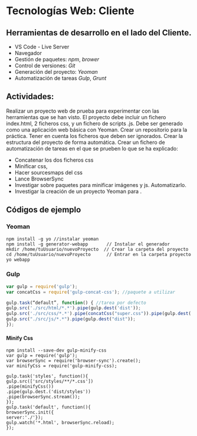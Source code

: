 # Tecnologías Web: Cliente
## Herramientas de desarrollo en el lado del Cliente.

- VS Code - Live Server
- Navegador
- Gestión de paquetes: *npm*, *brower*
- Control de versiones: *Git*
- Generación del proyecto:  *Yeoman*
- Automatización de tareas *Gulp*, *Grunt*


## Actividades:
Realizar un proyecto web de prueba para experimentar con las herramientas que se han visto. El proyecto debe incluir un fichero index.html, 2 ficheros css, y un fichero de scripts .js. Debe ser generado como una aplicación web básica con Yeoman.
Crear un repositorio para la práctica. Tener en cuenta los ficheros que deben ser ignorados.
Crear la estructura del proyecto de forma automática.
Crear un fichero de automatización de tareas en el que se prueben lo que se ha explicado:
- Concatenar los dos ficheros css
- Minificar css, 
- Hacer sourcesmaps del css
- Lance BrowserSync
- Investigar sobre paquetes para minificar imágenes y js. Automatizarlo.
- Investigar la creación de un proyecto Yeoman para .

## Códigos de ejemplo 

### Yeoman
`npm install -g yo //instalar yeoman`    
`npm install -g generator-webapp       // Instalar el generador`  
`mkdir /home/tuUsuario/nuevoProyecto  // Crear la carpeta del proyecto`  
`cd /home/tuUsuario/nuevoProyecto      // Entrar en la carpeta proyecto`  
`yo webapp`

### Gulp
```javascript
var gulp = require('gulp');
var concatCss = require('gulp-concat-css'); //paquete a utilizar

gulp.task(“default”, function() { //tarea por defecto
gulp.src('./src/html/*.*').pipe(gulp.dest('dist'));
gulp.src('./src/css/*.*').pipe(concatCss("super.css")).pipe(gulp.dest('dist'));
gulp.src("./src/js/*.*").pipe(gulp.dest("dist"));
});
```
#### Minify Css
`npm install --save-dev gulp-minify-css`    
`var gulp = require('gulp');`  
`var browserSync = require('browser-sync').create();`  
`var minifyCss = require('gulp-minify-css);`  

`gulp.task('styles', function(){`  
`gulp.src(['src/styles/**/*.css'])`  
`.pipe(minifyCss())`  
`.pipe(gulp.dest.('dist/styles'))`  
`.pipe(browserSync.stream());`  
`});`  
`gulp.task('default', function(){`  
`browserSync.init({`  
`server:'./'});`  
`gulp.watch('*.html', browserSync.reload);`  
`});` 
